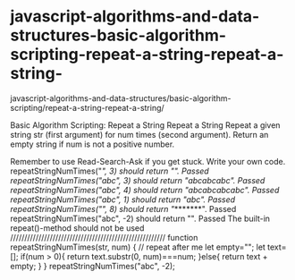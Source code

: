 # javascript-algorithms-and-data-structures-basic-algorithm-scripting-repeat-a-string-repeat-a-string-
javascript-algorithms-and-data-structures/basic-algorithm-scripting/repeat-a-string-repeat-a-string/

Basic Algorithm Scripting: Repeat a String Repeat a String
Repeat a given string str (first argument) for num times (second argument). Return an empty string if num is not a positive number.

Remember to use Read-Search-Ask if you get stuck. Write your own code.
repeatStringNumTimes("*", 3) should return "***".
Passed
repeatStringNumTimes("abc", 3) should return "abcabcabc".
Passed
repeatStringNumTimes("abc", 4) should return "abcabcabcabc".
Passed
repeatStringNumTimes("abc", 1) should return "abc".
Passed
repeatStringNumTimes("*", 8) should return "********".
Passed
repeatStringNumTimes("abc", -2) should return "".
Passed
The built-in repeat()-method should not be used
///////////////////////////////////////////////////////
function repeatStringNumTimes(str, num) {
  // repeat after me
let empty="";
let text=[];
if(num > 0){
  return text.substr(0, num)===num;
}else{
return text + empty;
} 
}
repeatStringNumTimes("abc", -2);
